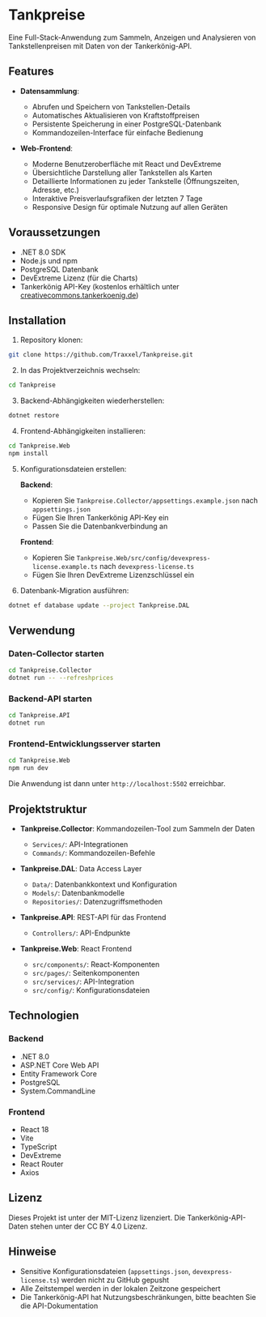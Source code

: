 # Tankpreise

Eine Full-Stack-Anwendung zum Sammeln, Anzeigen und Analysieren von Tankstellenpreisen mit Daten von der Tankerkönig-API.

## Features

- **Datensammlung**:
  - Abrufen und Speichern von Tankstellen-Details
  - Automatisches Aktualisieren von Kraftstoffpreisen
  - Persistente Speicherung in einer PostgreSQL-Datenbank
  - Kommandozeilen-Interface für einfache Bedienung

- **Web-Frontend**:
  - Moderne Benutzeroberfläche mit React und DevExtreme
  - Übersichtliche Darstellung aller Tankstellen als Karten
  - Detaillierte Informationen zu jeder Tankstelle (Öffnungszeiten, Adresse, etc.)
  - Interaktive Preisverlaufsgrafiken der letzten 7 Tage
  - Responsive Design für optimale Nutzung auf allen Geräten

## Voraussetzungen

- .NET 8.0 SDK
- Node.js und npm
- PostgreSQL Datenbank
- DevExtreme Lizenz (für die Charts)
- Tankerkönig API-Key (kostenlos erhältlich unter [creativecommons.tankerkoenig.de](https://creativecommons.tankerkoenig.de))

## Installation

1. Repository klonen:
```bash
git clone https://github.com/Traxxel/Tankpreise.git
```

2. In das Projektverzeichnis wechseln:
```bash
cd Tankpreise
```

3. Backend-Abhängigkeiten wiederherstellen:
```bash
dotnet restore
```

4. Frontend-Abhängigkeiten installieren:
```bash
cd Tankpreise.Web
npm install
```

5. Konfigurationsdateien erstellen:
   
   **Backend**:
   - Kopieren Sie `Tankpreise.Collector/appsettings.example.json` nach `appsettings.json`
   - Fügen Sie Ihren Tankerkönig API-Key ein
   - Passen Sie die Datenbankverbindung an

   **Frontend**:
   - Kopieren Sie `Tankpreise.Web/src/config/devexpress-license.example.ts` nach `devexpress-license.ts`
   - Fügen Sie Ihren DevExtreme Lizenzschlüssel ein

6. Datenbank-Migration ausführen:
```bash
dotnet ef database update --project Tankpreise.DAL
```

## Verwendung

### Daten-Collector starten
```bash
cd Tankpreise.Collector
dotnet run -- --refreshprices
```

### Backend-API starten
```bash
cd Tankpreise.API
dotnet run
```

### Frontend-Entwicklungsserver starten
```bash
cd Tankpreise.Web
npm run dev
```

Die Anwendung ist dann unter `http://localhost:5502` erreichbar.

## Projektstruktur

- **Tankpreise.Collector**: Kommandozeilen-Tool zum Sammeln der Daten
  - `Services/`: API-Integrationen
  - `Commands/`: Kommandozeilen-Befehle
  
- **Tankpreise.DAL**: Data Access Layer
  - `Data/`: Datenbankkontext und Konfiguration
  - `Models/`: Datenbankmodelle
  - `Repositories/`: Datenzugriffsmethoden

- **Tankpreise.API**: REST-API für das Frontend
  - `Controllers/`: API-Endpunkte
  
- **Tankpreise.Web**: React Frontend
  - `src/components/`: React-Komponenten
  - `src/pages/`: Seitenkomponenten
  - `src/services/`: API-Integration
  - `src/config/`: Konfigurationsdateien

## Technologien

### Backend
- .NET 8.0
- ASP.NET Core Web API
- Entity Framework Core
- PostgreSQL
- System.CommandLine

### Frontend
- React 18
- Vite
- TypeScript
- DevExtreme
- React Router
- Axios

## Lizenz

Dieses Projekt ist unter der MIT-Lizenz lizenziert. Die Tankerkönig-API-Daten stehen unter der CC BY 4.0 Lizenz.

## Hinweise

- Sensitive Konfigurationsdateien (`appsettings.json`, `devexpress-license.ts`) werden nicht zu GitHub gepusht
- Alle Zeitstempel werden in der lokalen Zeitzone gespeichert
- Die Tankerkönig-API hat Nutzungsbeschränkungen, bitte beachten Sie die API-Dokumentation 